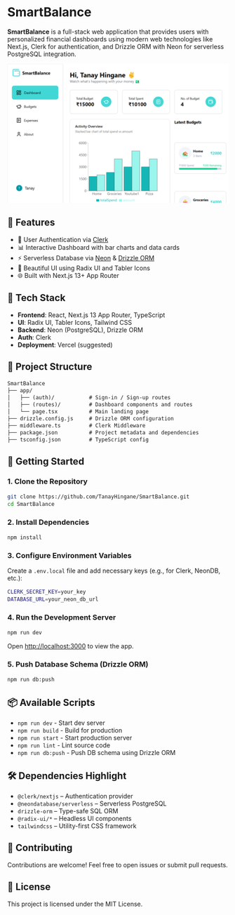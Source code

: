 # SmartBalance

**SmartBalance** is a full-stack web application that provides users with personalized financial dashboards using modern web technologies like Next.js, Clerk for authentication, and Drizzle ORM with Neon for serverless PostgreSQL integration.

![Dashboard Preview](./public/scr.png)

## 🌟 Features

- 🔐 User Authentication via [Clerk](https://clerk.dev)
- 📊 Interactive Dashboard with bar charts and data cards
- ⚡ Serverless Database via [Neon](https://neon.tech) & [Drizzle ORM](https://orm.drizzle.team)
- 🎨 Beautiful UI using Radix UI and Tabler Icons
- 🌐 Built with Next.js 13+ App Router

## 🧱 Tech Stack

- **Frontend**: React, Next.js 13 App Router, TypeScript
- **UI**: Radix UI, Tabler Icons, Tailwind CSS
- **Backend**: Neon (PostgreSQL), Drizzle ORM
- **Auth**: Clerk
- **Deployment**: Vercel (suggested)

## 📂 Project Structure

```
SmartBalance
├── app/
│   ├── (auth)/           # Sign-in / Sign-up routes
│   ├── (routes)/         # Dashboard components and routes
│   └── page.tsx          # Main landing page
├── drizzle.config.js     # Drizzle ORM configuration
├── middleware.ts         # Clerk Middleware
├── package.json          # Project metadata and dependencies
├── tsconfig.json         # TypeScript config
```

## 🚀 Getting Started

### 1. Clone the Repository

```bash
git clone https://github.com/TanayHingane/SmartBalance.git
cd SmartBalance
```

### 2. Install Dependencies

```bash
npm install
```

### 3. Configure Environment Variables

Create a `.env.local` file and add necessary keys (e.g., for Clerk, NeonDB, etc.):

```bash
CLERK_SECRET_KEY=your_key
DATABASE_URL=your_neon_db_url
```

### 4. Run the Development Server

```bash
npm run dev
```

Open [http://localhost:3000](http://localhost:3000) to view the app.

### 5. Push Database Schema (Drizzle ORM)

```bash
npm run db:push
```

## 📦 Available Scripts

- `npm run dev` - Start dev server
- `npm run build` - Build for production
- `npm run start` - Start production server
- `npm run lint` - Lint source code
- `npm run db:push` - Push DB schema using Drizzle ORM

## 🛠 Dependencies Highlight

- `@clerk/nextjs` – Authentication provider
- `@neondatabase/serverless` – Serverless PostgreSQL
- `drizzle-orm` – Type-safe SQL ORM
- `@radix-ui/*` – Headless UI components
- `tailwindcss` – Utility-first CSS framework

## 🤝 Contributing

Contributions are welcome! Feel free to open issues or submit pull requests.

## 📄 License

This project is licensed under the MIT License.

